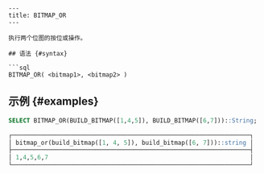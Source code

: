 ```
---
title: BITMAP_OR
---

执行两个位图的按位或操作。

## 语法 {#syntax}

```sql
BITMAP_OR( <bitmap1>, <bitmap2> )
```

## 示例 {#examples}

```sql
SELECT BITMAP_OR(BUILD_BITMAP([1,4,5]), BUILD_BITMAP([6,7]))::String;

┌──────────────────────────────────────────────────────────────────┐
│ bitmap_or(build_bitmap([1, 4, 5]), build_bitmap([6, 7]))::string │
├──────────────────────────────────────────────────────────────────┤
│ 1,4,5,6,7                                                        │
└──────────────────────────────────────────────────────────────────┘
```
```